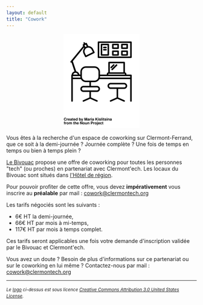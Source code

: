 ```yaml
---
layout: default
title: "Cowork"
---
```


<center>
    <img src="/images/cowork.svg" alt="dej-dev" width="200px">
</center>

Vous êtes à la recherche d'un espace de coworking sur Clermont-Ferrand, que ce soit à la demi-journée ? Journée complète ? Une fois de temps en temps ou bien à temps plein ?

[Le Bivouac](http://www.lebivouac.com/) propose une offre de coworking pour toutes les personnes "tech" (ou proches) en partenariat avec Clermont'ech. Les locaux du Bivouac sont situés dans [l'Hôtel de région](https://osm.org/go/0AkOKx_14--).

Pour pouvoir profiter de cette offre, vous devez **impérativement** vous inscrire au **préalable** par mail : <a href="mailto:cowork@clermontech.org">cowork@clermontech.org</a> 

Les tarifs négociés sont les suivants : 

- 6€ HT la demi-journée,
- 66€ HT par mois à mi-temps,
- 117€ HT par mois à temps complet.

Ces tarifs seront applicables une fois votre demande d'inscription validée par le Bivouac et Clermont'ech.

Vous avez un doute ? Besoin de plus d'informations sur ce partenariat ou sur le coworking en lui même ? Contactez-nous par mail : <a href="mailto:cowork@clermontech.org">cowork@clermontech.org</a>

<hr>
<p>
    <small><em>Le <a href="http://thenounproject.com/term/silverware/100431/">logo</a> ci-dessus est sous licence <a rel="license" href="http://creativecommons.org/licenses/by/3.0/us/">Creative Commons Attribution 3.0 United States License</a>.</em></small>
</p>
